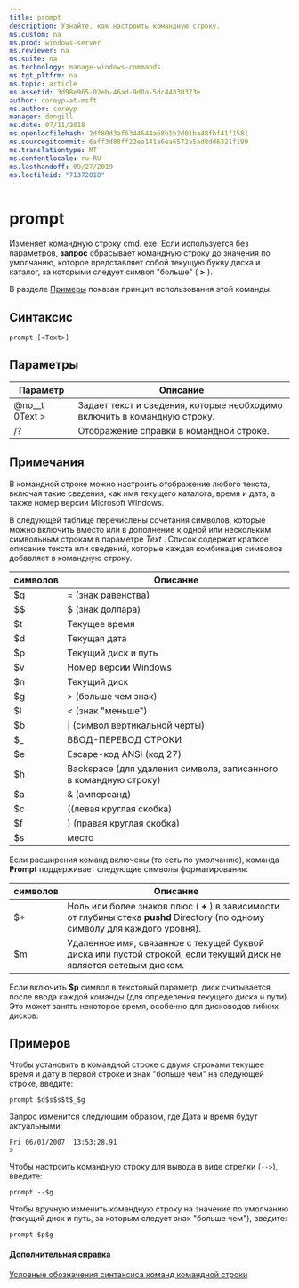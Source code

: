 ```yaml
---
title: prompt
description: Узнайте, как настроить командную строку.
ms.custom: na
ms.prod: windows-server
ms.reviewer: na
ms.suite: na
ms.technology: manage-windows-commands
ms.tgt_pltfrm: na
ms.topic: article
ms.assetid: 3d98e965-02eb-46ad-9d0a-5dc44830373e
author: coreyp-at-msft
ms.author: coreyp
manager: dongill
ms.date: 07/11/2018
ms.openlocfilehash: 2df80d3af6344644a68b1b2d01ba48fbf41f1581
ms.sourcegitcommit: 6aff3d88ff22ea141a6ea6572a5ad8dd6321f199
ms.translationtype: MT
ms.contentlocale: ru-RU
ms.lasthandoff: 09/27/2019
ms.locfileid: "71372018"
---
```

# <a name="prompt"></a>prompt



Изменяет командную строку cmd. exe. Если используется без параметров, **запрос** сбрасывает командную строку до значения по умолчанию, которое представляет собой текущую букву диска и каталог, за которыми следует символ "больше" ( **>** ).

В разделе [Примеры](#BKMK_examples) показан принцип использования этой команды.

## <a name="syntax"></a>Синтаксис

```
prompt [<Text>]
```

## <a name="parameters"></a>Параметры

|Параметр|Описание|
|---------|-----------|
|@no__t 0Text >|Задает текст и сведения, которые необходимо включить в командную строку.|
|/?|Отображение справки в командной строке.|

## <a name="remarks"></a>Примечания

В командной строке можно настроить отображение любого текста, включая такие сведения, как имя текущего каталога, время и дата, а также номер версии Microsoft Windows.

В следующей таблице перечислены сочетания символов, которые можно включить вместо или в дополнение к одной или нескольким символьным строкам в параметре *Text* . Список содержит краткое описание текста или сведений, которые каждая комбинация символов добавляет в командную строку.  

| символов |                                 Описание                                 |
|-----------|-----------------------------------------------------------------------------|
|    $q     |                               = (знак равенства)                                |
|    $$     |                               $ (знак доллара)                               |
|    $t     |                                Текущее время                                 |
|    $d     |                                Текущая дата                                 |
|    $p     |                           Текущий диск и путь                            |
|    $v     |                           Номер версии Windows                            |
|    $n     |                                Текущий диск                                |
|    $g     |                            > (больше чем знак)                            |
|    $l     |                             < (знак "меньше")                              |
|    $b     |                              \| (символ вертикальной черты)                               |
|    $_     |                               ВВОД-ПЕРЕВОД СТРОКИ                                |
|    $e     |                         Escape-код ANSI (код 27)                          |
|    $h     | Backspace (для удаления символа, записанного в командную строку) |
|    $a     |                                & (амперсанд)                                |
|    $c     |                            ((левая круглая скобка)                             |
|    $f     |                            ) (правая круглая скобка)                            |
|    $s     |                                    место                                    |

Если расширения команд включены (то есть по умолчанию), команда **Prompt** поддерживает следующие символы форматирования:  

|символов|Описание|
|---------|-----------|
|$+|Ноль или более знаков плюс ( **+** ) в зависимости от глубины стека **pushd** Directory (по одному символу для каждого уровня).|
|$m|Удаленное имя, связанное с текущей буквой диска или пустой строкой, если текущий диск не является сетевым диском.|

Если включить **$p** символ в текстовый параметр, диск считывается после ввода каждой команды (для определения текущего диска и пути). Это может занять некоторое время, особенно для дисководов гибких дисков.

## <a name="BKMK_examples"></a>Примеров

Чтобы установить в командной строке с двумя строками текущее время и дату в первой строке и знак "больше чем" на следующей строке, введите:
```
prompt $d$s$s$t$_$g 
```
Запрос изменится следующим образом, где Дата и время будут актуальными:
```
Fri 06/01/2007  13:53:28.91
>
```
Чтобы настроить командную строку для вывода в виде стрелки (`-->`), введите:
```
prompt --$g
```
Чтобы вручную изменить командную строку на значение по умолчанию (текущий диск и путь, за которым следует знак "больше чем"), введите:
```
prompt $p$g
```

#### <a name="additional-references"></a>Дополнительная справка

[Условные обозначения синтаксиса команд командной строки](command-line-syntax-key.md)
